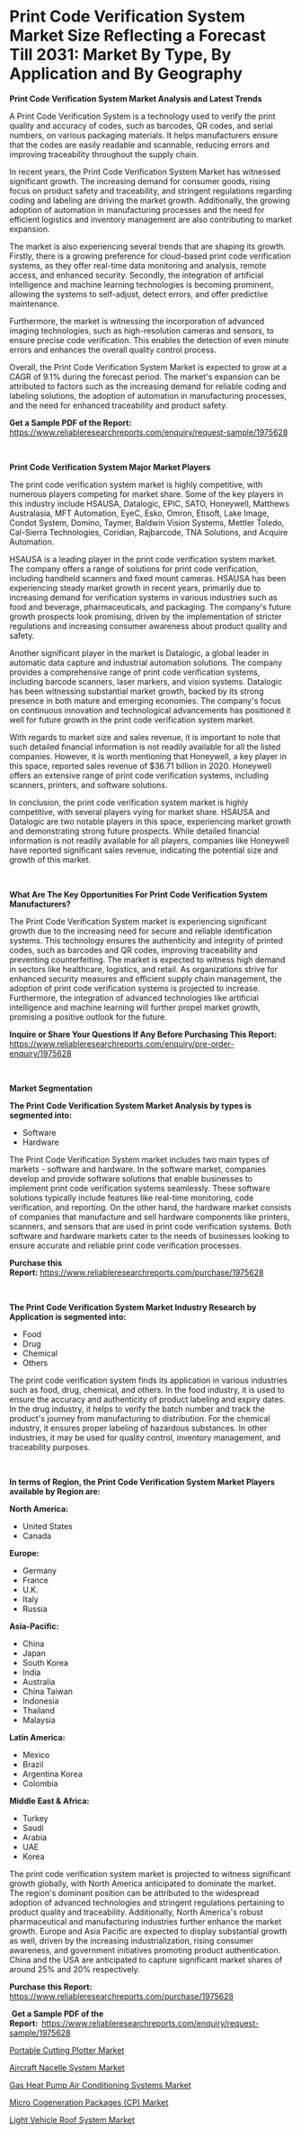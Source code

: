 <p><h1>Print Code Verification System Market Size Reflecting a Forecast Till 2031: Market By Type, By Application and By Geography</h1></p><p><strong>Print Code Verification System Market Analysis and Latest Trends</strong></p>
<p><p>A Print Code Verification System is a technology used to verify the print quality and accuracy of codes, such as barcodes, QR codes, and serial numbers, on various packaging materials. It helps manufacturers ensure that the codes are easily readable and scannable, reducing errors and improving traceability throughout the supply chain.</p><p>In recent years, the Print Code Verification System Market has witnessed significant growth. The increasing demand for consumer goods, rising focus on product safety and traceability, and stringent regulations regarding coding and labeling are driving the market growth. Additionally, the growing adoption of automation in manufacturing processes and the need for efficient logistics and inventory management are also contributing to market expansion.</p><p>The market is also experiencing several trends that are shaping its growth. Firstly, there is a growing preference for cloud-based print code verification systems, as they offer real-time data monitoring and analysis, remote access, and enhanced security. Secondly, the integration of artificial intelligence and machine learning technologies is becoming prominent, allowing the systems to self-adjust, detect errors, and offer predictive maintenance.</p><p>Furthermore, the market is witnessing the incorporation of advanced imaging technologies, such as high-resolution cameras and sensors, to ensure precise code verification. This enables the detection of even minute errors and enhances the overall quality control process.</p><p>Overall, the Print Code Verification System Market is expected to grow at a CAGR of 9.1% during the forecast period. The market's expansion can be attributed to factors such as the increasing demand for reliable coding and labeling solutions, the adoption of automation in manufacturing processes, and the need for enhanced traceability and product safety.</p></p>
<p><strong>Get a Sample PDF of the Report:&nbsp;</strong> <a href="https://www.reliableresearchreports.com/enquiry/request-sample/1975628">https://www.reliableresearchreports.com/enquiry/request-sample/1975628</a></p>
<p>&nbsp;</p>
<p><strong>Print Code Verification System Major Market Players</strong></p>
<p><p>The print code verification system market is highly competitive, with numerous players competing for market share. Some of the key players in this industry include HSAUSA, Datalogic, EPIC, SATO, Honeywell, Matthews Australasia, MFT Automation, EyeC, Esko, Omron, Etisoft, Lake Image, Condot System, Domino, Taymer, Baldwin Vision Systems, Mettler Toledo, Cal-Sierra Technologies, Coridian, Rajbarcode, TNA Solutions, and Acquire Automation. </p><p>HSAUSA is a leading player in the print code verification system market. The company offers a range of solutions for print code verification, including handheld scanners and fixed mount cameras. HSAUSA has been experiencing steady market growth in recent years, primarily due to increasing demand for verification systems in various industries such as food and beverage, pharmaceuticals, and packaging. The company's future growth prospects look promising, driven by the implementation of stricter regulations and increasing consumer awareness about product quality and safety.</p><p>Another significant player in the market is Datalogic, a global leader in automatic data capture and industrial automation solutions. The company provides a comprehensive range of print code verification systems, including barcode scanners, laser markers, and vision systems. Datalogic has been witnessing substantial market growth, backed by its strong presence in both mature and emerging economies. The company's focus on continuous innovation and technological advancements has positioned it well for future growth in the print code verification system market.</p><p>With regards to market size and sales revenue, it is important to note that such detailed financial information is not readily available for all the listed companies. However, it is worth mentioning that Honeywell, a key player in this space, reported sales revenue of $36.71 billion in 2020. Honeywell offers an extensive range of print code verification systems, including scanners, printers, and software solutions.</p><p>In conclusion, the print code verification system market is highly competitive, with several players vying for market share. HSAUSA and Datalogic are two notable players in this space, experiencing market growth and demonstrating strong future prospects. While detailed financial information is not readily available for all players, companies like Honeywell have reported significant sales revenue, indicating the potential size and growth of this market.</p></p>
<p>&nbsp;</p>
<p><strong>What Are The Key Opportunities For Print Code Verification System Manufacturers?</strong></p>
<p><p>The Print Code Verification System market is experiencing significant growth due to the increasing need for secure and reliable identification systems. This technology ensures the authenticity and integrity of printed codes, such as barcodes and QR codes, improving traceability and preventing counterfeiting. The market is expected to witness high demand in sectors like healthcare, logistics, and retail. As organizations strive for enhanced security measures and efficient supply chain management, the adoption of print code verification systems is projected to increase. Furthermore, the integration of advanced technologies like artificial intelligence and machine learning will further propel market growth, promising a positive outlook for the future.</p></p>
<p><strong>Inquire or Share Your Questions If Any Before Purchasing This Report:</strong> <a href="https://www.reliableresearchreports.com/enquiry/pre-order-enquiry/1975628">https://www.reliableresearchreports.com/enquiry/pre-order-enquiry/1975628</a></p>
<p>&nbsp;</p>
<p><strong>Market Segmentation</strong></p>
<p><strong>The Print Code Verification System Market Analysis by types is segmented into:</strong></p>
<p><ul><li>Software</li><li>Hardware</li></ul></p>
<p><p>The Print Code Verification System market includes two main types of markets - software and hardware. In the software market, companies develop and provide software solutions that enable businesses to implement print code verification systems seamlessly. These software solutions typically include features like real-time monitoring, code verification, and reporting. On the other hand, the hardware market consists of companies that manufacture and sell hardware components like printers, scanners, and sensors that are used in print code verification systems. Both software and hardware markets cater to the needs of businesses looking to ensure accurate and reliable print code verification processes.</p></p>
<p><strong>Purchase this Report:&nbsp;</strong><a href="https://www.reliableresearchreports.com/purchase/1975628">https://www.reliableresearchreports.com/purchase/1975628</a></p>
<p>&nbsp;</p>
<p><strong>The Print Code Verification System Market Industry Research by Application is segmented into:</strong></p>
<p><ul><li>Food</li><li>Drug</li><li>Chemical</li><li>Others</li></ul></p>
<p><p>The print code verification system finds its application in various industries such as food, drug, chemical, and others. In the food industry, it is used to ensure the accuracy and authenticity of product labeling and expiry dates. In the drug industry, it helps to verify the batch number and track the product's journey from manufacturing to distribution. For the chemical industry, it ensures proper labeling of hazardous substances. In other industries, it may be used for quality control, inventory management, and traceability purposes.</p></p>
<p>&nbsp;</p>
<p><strong>In terms of Region, the Print Code Verification System Market Players available by Region are:</strong></p>
<p>
    <p> <strong> North America: </strong>
        <ul>
            <li>United States</li>
            <li>Canada</li>
        </ul>
        </p> 
    <p> <strong> Europe: </strong>
        <ul>
            <li>Germany</li>
            <li>France</li>
            <li>U.K.</li>
            <li>Italy</li>
            <li>Russia</li>
        </ul>
        </p> 
    <p> <strong> Asia-Pacific: </strong>
        <ul>
            <li>China</li>
            <li>Japan</li>
            <li>South Korea</li>
            <li>India</li>
            <li>Australia</li>
            <li>China Taiwan</li>
            <li>Indonesia</li>
            <li>Thailand</li>
            <li>Malaysia</li>
        </ul>
        </p> 
    <p> <strong> Latin America: </strong>
        <ul>
            <li>Mexico</li>
            <li>Brazil</li>
            <li>Argentina Korea</li>
            <li>Colombia</li>
        </ul>
        </p> 
    <p> <strong> Middle East & Africa: </strong>
        <ul>
            <li>Turkey</li>
            <li>Saudi</li>
            <li>Arabia</li>
            <li>UAE</li>
            <li>Korea</li>
        </ul>
    </p>
    </p>
<p><p>The print code verification system market is projected to witness significant growth globally, with North America anticipated to dominate the market. The region's dominant position can be attributed to the widespread adoption of advanced technologies and stringent regulations pertaining to product quality and traceability. Additionally, North America's robust pharmaceutical and manufacturing industries further enhance the market growth. Europe and Asia Pacific are expected to display substantial growth as well, driven by the increasing industrialization, rising consumer awareness, and government initiatives promoting product authentication. China and the USA are anticipated to capture significant market shares of around 25% and 20% respectively.</p></p>
<p><strong>Purchase this Report: </strong><a href="https://www.reliableresearchreports.com/purchase/1975628">https://www.reliableresearchreports.com/purchase/1975628</a></p>
<p>&nbsp;<strong>Get a Sample PDF of the Report:&nbsp;&nbsp;</strong><a href="https://www.reliableresearchreports.com/enquiry/request-sample/1975628">https://www.reliableresearchreports.com/enquiry/request-sample/1975628</a></p>
<p><strong></strong></p>
<p><p><a href="https://github.com/grishafomin4852/Market-Research-Report-List-2/blob/main/portable-cutting-plotter-market.md">Portable Cutting Plotter Market</a></p><p><a href="https://github.com/ruslanpoljakovrd177/Market-Research-Report-List-2/blob/main/aircraft-nacelle-system-market.md">Aircraft Nacelle System Market</a></p><p><a href="https://github.com/luckyshygirl/Market-Research-Report-List-2/blob/main/gas-heat-pump-air-conditioning-systems-market.md">Gas Heat Pump Air Conditioning Systems Market</a></p><p><a href="https://github.com/gdfhhhj/Market-Research-Report-List-2/blob/main/micro-cogeneration-packages-cp-market.md">Micro Cogeneration Packages (CP) Market</a></p><p><a href="https://github.com/gulaimolin/Market-Research-Report-List-2/blob/main/light-vehicle-roof-system-market.md">Light Vehicle Roof System Market</a></p></p>